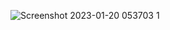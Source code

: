 ![Screenshot 2023-01-20 053703 1](https://user-images.githubusercontent.com/98197909/213772573-1cd5564c-b7e5-4974-9248-3382b2fceaf0.png)
